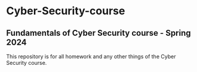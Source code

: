 # Cyber-Security-course
## Fundamentals of Cyber Security course - Spring 2024
This repository is for all homework and any other things of the Cyber Security course.
